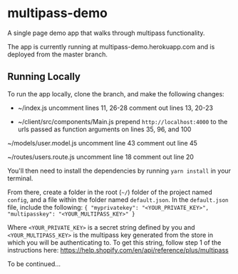 # multipass-demo
A single page demo app that walks through multipass functionality.

The app is currently running at multipass-demo.herokuapp.com and is deployed from the master branch.

## Running Locally
To run the app locally, clone the branch, and make the following changes:

- ~/index.js
uncomment lines 11, 26-28
comment out lines 13, 20-23

- ~/client/src/components/Main.js
prepend `http://localhost:4000` to the urls passed as function arguments on lines 35, 96, and 100

~/models/user.model.js
uncomment line 43
comment out line 45

~/routes/users.route.js
uncomment line 18
comment out line 20

You'll then need to install the dependencies by running `yarn install` in your terminal.

From there, create a folder in the root (`~/`) folder of the project named `config`, and a file within the folder named `default.json`. In the `default.json` file, include the following: 
`
{
  "myprivatekey": "<YOUR_PRIVATE_KEY>",
  "multipasskey": "<YOUR_MULTIPASS_KEY>"
}
`

Where `<YOUR_PRIVATE_KEY>` is a secret string defined by you and `<YOUR_MULTIPASS_KEY>` is the multipass key generated from the store in which you will be authenticating to. To get this string, follow step 1 of the instructions here: https://help.shopify.com/en/api/reference/plus/multipass

To be continued...
